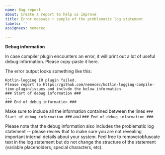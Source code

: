 ```yaml
---
name: Bug report
about: Create a report to help us improve
title: Error message + sample of the problematic log statement
labels: ''
assignees: nemecec

---
```


**Debug information**

In case compiler plugin encounters an error, it will print out a lot of useful debug information. Please copy-paste it here. 

The error output looks something like this:
```
Kotlin-logging IR plugin failed.
Please report to https://github.com/nemecec/kotlin-logging-compile-time-plugin/issues and include the below information.
### Start of debug information ###
...
### End of debug information ###
```

Make sure to include all the information contained between the lines `### Start of debug information ###` and `### End of debug information ###`.

Please note that the debug information also includes the problematic log statement -- please review that to make sure you are not revealing important internal details about your system. Feel free to remove/obfuscate text in the log statement but do not change the structure of the statement (variable placeholders, special characters, etc).
